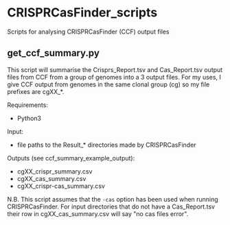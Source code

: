 # CRISPRCasFinder_scripts
Scripts for analysing CRISPRCasFinder (CCF) output files


## get_ccf_summary.py
This script will summarise the Crisprs_Report.tsv and Cas_Report.tsv output files from CCF from a group of genomes into a 3 output files.
For my uses, I give CCF output from genomes in the same clonal group (cg) so my file prefixes are cgXX_*.

Requirements:
 * Python3

Input: 
  * file paths to the Result_* directories made by CRISPRCasFinder
  
Outputs (see ccf_summary_example_output): 
  * cgXX_crispr_summary.csv
  * cgXX_cas_summary.csv
  * cgXX_crispr-cas_summary.csv

N.B. This script assumes that the ```-cas``` option has been used when running CRISPRCasFinder. For input directories that do not have a Cas_Report.tsv their row in cgXX_cas_summary.csv will say "no cas files error".
